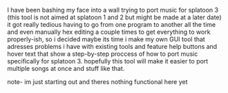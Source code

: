 I have been bashing my face into a wall trying to port music for splatoon 3 (this tool is not aimed at splatoon 1 and 2 but might be made at a later date)
it got really tedious having to go from one program to another all the time and even manually hex editing a couple times to get everything to work properly-ish,
so i decided maybe its time i make my own GUI tool that adresses problems i have with existing tools and feature help buttons and hover text that show a step-by-step proccess of how to port music specifically for splatoon 3.
hopefully this tool will make it easier to port multiple songs at once and stuff like that.

note- im just starting out and theres nothing functional here yet

